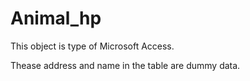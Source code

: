 # Animal_hp
This object is type of Microsoft Access.

Thease address and name in the table are dummy data.
